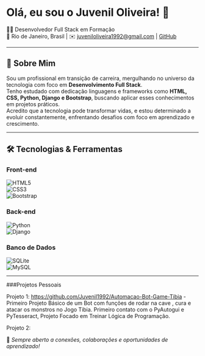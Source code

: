 # Olá, eu sou o Juvenil Oliveira! 👋

🧑‍💻 Desenvolvedor Full Stack em Formação  
📍 Rio de Janeiro, Brasil | ✉️ juveniloliveira1992@gmail.com | [GitHub](https://github.com/Juvenil1992)

---

## 🚀 Sobre Mim

Sou um profissional em transição de carreira, mergulhando no universo da tecnologia com foco em **Desenvolvimento Full Stack**.  
Tenho estudado com dedicação linguagens e frameworks como **HTML, CSS, Python, Django e Bootstrap**, buscando aplicar esses conhecimentos em projetos práticos.  
Acredito que a tecnologia pode transformar vidas, e estou determinado a evoluir constantemente, enfrentando desafios com foco em aprendizado e crescimento.

---

## 🛠 Tecnologias & Ferramentas

### Front-end  
![HTML5](https://img.shields.io/badge/HTML5-E34F26?style=flat&logo=html5&logoColor=white)  
![CSS3](https://img.shields.io/badge/CSS3-1572B6?style=flat&logo=css3&logoColor=white)  
![Bootstrap](https://img.shields.io/badge/Bootstrap-7952B3?style=flat&logo=bootstrap&logoColor=white)

### Back-end  
![Python](https://img.shields.io/badge/Python-3776AB?style=flat&logo=python&logoColor=white)  
![Django](https://img.shields.io/badge/Django-092E20?style=flat&logo=django&logoColor=white)

### Banco de Dados  
![SQLite](https://img.shields.io/badge/SQLite-003B57?style=flat&logo=sqlite&logoColor=white)  
![MySQL](https://img.shields.io/badge/MySQL-4479A1?style=flat&logo=mysql&logoColor=white) 

---

###Projetos Pessoais

Projeto 1: https://github.com/Juvenil1992/Automacao-Bot-Game-Tibia  -  Primeiro Projeto Básico de um Bot com funções de rodar na cave , cura e atacar os monstros no Jogo Tibia.
Primeiro contato com o PyAutogui e PyTesseract, Projeto Focado em Treinar Lógica de Programação.

Projeto 2:
     


📌 *Sempre aberto a conexões, colaborações e oportunidades de aprendizado!*
